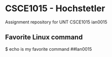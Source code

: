 # CSCE1015 - Hochstetler
Assignment repository for UNT CSCE1015
 ian0015

## Favorite Linux command
$ echo is my favorite command
##Ian0015

